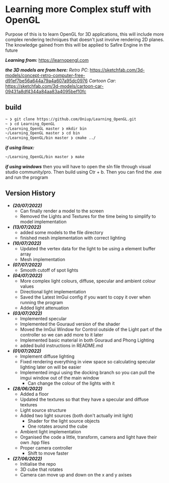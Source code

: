 # Learning more Complex stuff with OpenGL

Purpose of this is to learn OpenGL for 3D applications, this will include more complex rendering techniques that
doesn't just involve rendering 2D planes. The knowledge gained from this will be applied to Safire Engine in the future

***Learning from:*** https://learnopengl.com

***the 3D models are from here:***
*Retro PC*:     https://sketchfab.com/3d-models/concept-retro-computer-free-d91ef7be56a644a79a4a607a95dc0976
*Cartoon Car*:  https://sketchfab.com/3d-models/cartoon-car-09431a8df4344a84aa83a4095bef10fc

## build

```bash
~ ❯ git clone https://github.com/Oniup/Learning_OpenGL.git
~ ❯ cd Learning_OpenGL 
~/Learning_OpenGL master ❯ mkdir bin
~/Learning_OpenGL master ❯ cd bin 
~/Learning_OpenGL/bin master ❯ cmake ../
```

***if using linux:***

```bash
~/Learning_OpenGL/bin master ❯ make
```

***if using windows*** then you will have to open the sln file through visual studio community/pro. Then build using Ctr + b. Then you can find the .exe and run the program

## Version History

* ***(20/07/2022)***
  * Can finally render a model to the screen
  * Removed the Lights and Textures for the time being to simplify to model implementation
* ***(13/07/2022)***
  * added some models to the file directory
  * finished mesh implementation with correct lighting
* ***(10/07/2022)***
  * Updated the vertex data for the light to be using a element buffer array
  * Mesh implementation
* ***(07/07/2022)***
  * Smooth cutoff of spot lights
* ***(04/07/2022)***
  * More complex light colours, diffuse, specular and ambient colour values
  * Directional light implementation
  * Saved the Latest ImGui config if you want to copy it over when running the program
  * Added light attenuation
* ***(03/07/2022)***
  * Implemented specular
  * Implemented the Gouraud version of the shader
  * Moved the ImGui Window for Control outside of the Light part of the controller so we can add more to it later
  * Implemented basic material in both Gouraud and Phong Lighting
  * added build instructions in README.md
* ***(01/07/2022)***
  * Implement diffuse lighting
  * Fixed rendering everything in view space so calculating specular lighting later on will be easier
  * Implemented imgui using the docking branch so you can pull the imgui window out of the main window
    * Can change the colour of the lights with it
* ***(28/06/2022)***
  * Added a floor
  * Updated the textures so that they have a specular and diffuse textures
  * Light source structure
  * Added two light sources (both don't actually imit light)
    * Shader for the light source objects
    * One rotates around the cube
  * Ambient light implementation
  * Organised the code a little, transform, camera and light have their own .hpp files
  * Proper camera controller
    * Shift to move faster
* ***(27/06/2022)***
  * Initialise the repo
  * 3D cube that rotates
  * Camera can move up and down on the x and y axises 
